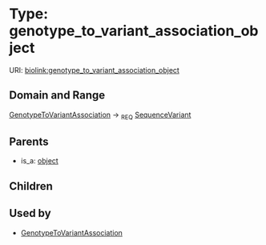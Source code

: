 
# Type: genotype_to_variant_association_object




URI: [biolink:genotype_to_variant_association_object](https://w3id.org/biolink/vocab/genotype_to_variant_association_object)


## Domain and Range

[GenotypeToVariantAssociation](GenotypeToVariantAssociation.md) ->  <sub>REQ</sub> [SequenceVariant](SequenceVariant.md)

## Parents

 *  is_a: [object](object.md)

## Children


## Used by

 * [GenotypeToVariantAssociation](GenotypeToVariantAssociation.md)

